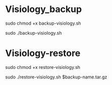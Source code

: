 # Visiology_backup
sudo chmod +x backup-visiology.sh

sudo ./backup-visiology.sh

# Visiology-restore

sudo chmod +x restore-visiology.sh

sudo ./restore-visiology.sh $backup-name.tar.gz
